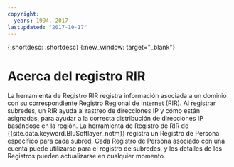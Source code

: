 ```yaml
---
copyright:
  years: 1994, 2017
lastupdated: "2017-10-17"
---
```


{:shortdesc: .shortdesc}
{:new_window: target="_blank"}

# Acerca del registro RIR

La herramienta de Registro RIR registra información asociada a un dominio con su correspondiente Registro Regional de Internet (RIR). Al registrar subredes, un RIR ayuda al rastreo de direcciones IP y cómo están asignadas, para ayudar a la correcta distribución de direcciones IP basándose en la región. La herramienta de Registro de RIR de {{site.data.keyword.BluSoftlayer_notm}} registra un Registro de Persona específico para cada subred. Cada Registro de Persona asociado con una cuenta puede utilizarse para el registro de subredes, y los detalles de los Registros pueden actualizarse en cualquier momento.
